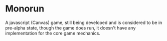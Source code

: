 Monorun
=======

A javascript (Canvas) game, still being developed and is considered to be in pre-alpha state, though the game does run, it doesn't have any implementation for the core game mechanics.
